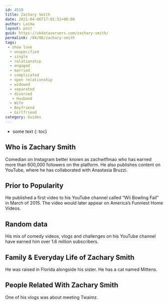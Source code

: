 ```yaml
---
id: 4519
title: Zachary Smith
date: 2021-04-06T17:01:52+00:00
author: Laima
layout: post
guid: https://ukdataservers.com/zachary-smith/
permalink: /04/06/zachary-smith
tags:
 - show love
  - unspecified
  - single
  - relationship
  - engaged
  - married
  - complicated
  - open relationship
  - widowed
  - separated
  - divorced
   - Husband
  - Wife
  - Boyfriend
  - Girlfriend
category: Guides
---
```


* some text
{: toc}


## Who is Zachary Smith
                  
                  
                  
Comedian on Instagram better known as zachwtflmao who has earned more than 600,000 followers on the platform. He also publishes content on YouTube, where he has collaborated with Anastasia Bruzzi. 
                  
              
            
              
            
                
                
                
## Prior to Popularity
                  
                  
                  
He published a first video to his YouTube channel called &#8220;Wii Bowling Fail&#8221; in March of 2015. The video would later appear on America&#8217;s Funniest Home Videos. 
                  
              
            
              
            
                
                
                
## Random data
                  
                  
                  
His mix of comedy videos, vlogs and challenges on his YouTube channel have earned him over 1.6 million subscribers. 
                  
              
            
              
            
                
                
                
## Family & Everyday Life of Zachary Smith
                  
                  
                  
He was raised in Florida alongside his sister. He has a cat named Mittens.
                  
              
            
              
            
                
                
                
## People Related With Zachary Smith
                  
                  
                  
One of his vlogs was about meeting Twaimz. 
                  
              
            
              
            
                
              
            
              
              
            
            
              
            
          
          
          